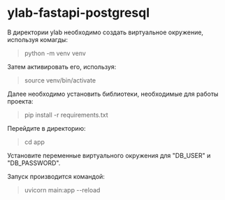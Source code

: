 # ylab-fastapi-postgresql
В директории ylab необходимо создать виртуальное окружение, используя комагды:
> python -m venv venv
>
Затем активировать его, используя:
> source venv/bin/activate
>
Далее необходимо установить библиотеки, необходимые для работы проекта: 
> pip install -r requirements.txt
> 
Перейдите в директорию:
> cd app
>

Установите переменные виртуального окружения для "DB_USER" и "DB_PASSWORD".

Запуск производится командой:
> uvicorn main:app --reload
>
